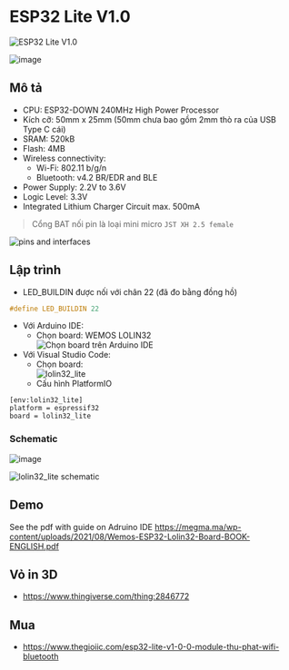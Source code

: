 # ESP32 Lite V1.0

![ESP32 Lite V1.0](https://github.com/neittien0110/MCU/assets/8079397/0dc51700-faed-4efe-8194-391021855b1a)

![image](https://github.com/neittien0110/MCU/assets/8079397/532ce8c9-54db-4f00-b264-fef491e2acd9)

## Mô tả 
- CPU: ESP32-DOWN 240MHz High Power Processor
- Kích cỡ: 50mm x 25mm  (50mm chưa bao gồm 2mm thò ra của USB Type C cái)
- SRAM: 520kB 
- Flash: 4MB
- Wireless connectivity:
  - Wi-Fi: 802.11 b/g/n
  - Bluetooth: v4.2 BR/EDR and BLE
- Power Supply: 2.2V to 3.6V
- Logic Level: 3.3V
- Integrated Lithium Charger Circuit max. 500mA
> Cổng BAT nối pin là loại mini micro `JST XH 2.5 female`

![pins and interfaces](https://github.com/neittien0110/MCU/assets/8079397/f591975d-b699-4d61-9bfb-38f6af7234f2)

## Lập trình
- LED_BUILDIN  được nối với chân 22 (đã đo bằng đồng hồ)

```C
#define LED_BUILDIN 22
```

- Với Arduino IDE:
  - Chọn board: WEMOS LOLIN32 \
  ![Chọn board trên Arduino IDE](https://github.com/neittien0110/MCU/assets/8079397/f079de11-0bf1-4948-bd4a-beb5568ead66)
- Với Visual Studio Code:
  - Chọn board: \
    ![lolin32_lite](https://github.com/neittien0110/MCU/assets/8079397/ceddc91b-fe56-49a3-8798-de8a22c5e2f4)
  - Cấu hình PlatformIO

```env
[env:lolin32_lite]
platform = espressif32
board = lolin32_lite
```

### Schematic

![image](https://github.com/neittien0110/MCU/assets/8079397/310ba9c4-1f37-4ddd-8047-4a91b105d267)

![lolin32_lite schematic](https://github.com/neittien0110/MCU/assets/8079397/39cdc625-25e0-4ebe-bcfa-4c6b08aa3d52)


## Demo
See the pdf with guide on Adruino IDE <https://megma.ma/wp-content/uploads/2021/08/Wemos-ESP32-Lolin32-Board-BOOK-ENGLISH.pdf>

## Vỏ in 3D
 - <https://www.thingiverse.com/thing:2846772>

## Mua
- <https://www.thegioiic.com/esp32-lite-v1-0-0-module-thu-phat-wifi-bluetooth>

